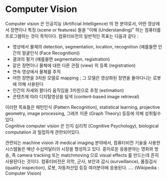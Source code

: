 # Computer Vision

Computer vision 은 인공지능 (Artificial Intelligence) 의 한 분야로서, 어떤 영상에서 장면이나 특징 (scene or features) 들을 "이해 (Understanding)" 하는 컴퓨터를 프로그램하는 것이 목적이다. 컴퓨터비전의 일반적인 목표는 다음과 같다 :
  
- 영상에서 물체의 detection, segmentation, location, recognition (예를들면 인간의 얼굴인식 (Face Recognition))
- 결과의 평가 (예를들면 segmentation, registration)
- 같은 장면이나 물체에 대한 다른 관점 (view) 의 등록 (registration)
- 연속 영상에서 물체를 추적
- 어떤 장면을 3차원 모델로 mapping ; 그 모델은 영상화된 장면을 돌아다니는 로봇에 의해 사용된다
- 인간의 자세와 팔다리 움직임을 3차원으로 추정 (estimation)
- 콘텐츠에 따라 디지탈영상을 탐색 (content-based image retrieval)  


이러한 목표들은 패턴인식 (Pattern Recognition), statistical learning, projective geometry, image processing, 그래프 이론 (Graph Theory) 등등에 의해 성취될수 있다.   
Cognitive computer vision 은 인지 심리학 (Cognitive Psychology), biological computation 과 밀접하게 관련되어있다.
  
  
  
관련되는 machine vision 과 medical imaging 분야에서, 컴퓨터비전 기술을 사용한 시스템들은 매년 수십억달러의 시장을 형성하고 있다. 흥미로운 응용분야는 영화와 방송, 즉 camera tracking 또는 matchmoving 으로 visual effects 를 만드는데 흔히 사용된다는 것이다. 컴퓨터비전은 의학, 군사, 보안과 감시 (surveillance), 품질검사 (quality inspection), 로봇, 자동차산업 등등 여러분야에 응용된다. .... (Wikipedia : Computer Vision)
